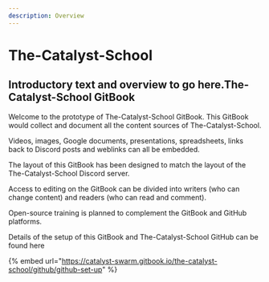 ```yaml
---
description: Overview
---
```


# The-Catalyst-School

## Introductory text and overview to go here.The-Catalyst-School GitBook

Welcome to the prototype of The-Catalyst-School GitBook. This GitBook would collect and document all the content sources of The-Catalyst-School. 

Videos, images, Google documents, presentations, spreadsheets, links back to Discord posts and weblinks can all be embedded. 

The layout of this GitBook has been designed to match the layout of the The-Catalyst-School Discord server.

Access to editing on the GitBook can be divided into writers \(who can change content\) and readers \(who can read and comment\).

Open-source training is planned to complement the GitBook and GitHub platforms.

Details of the setup of this GitBook and The-Catalyst-School GitHub can be found here 

{% embed url="https://catalyst-swarm.gitbook.io/the-catalyst-school/github/github-set-up" %}











